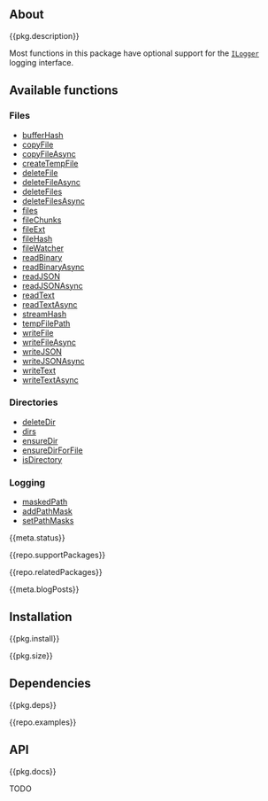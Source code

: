<!-- include ../../assets/tpl/header.md -->

<!-- toc -->

## About

{{pkg.description}}

Most functions in this package have optional support for the
[`ILogger`](https://github.com/thi-ng/umbrella/tree/develop/packages/logger)
logging interface.

## Available functions

### Files

- [bufferHash](https://docs.thi.ng/umbrella/file-io/functions/bufferHash.html)
- [copyFile](https://docs.thi.ng/umbrella/file-io/functions/copyFile.html)
- [copyFileAsync](https://docs.thi.ng/umbrella/file-io/functions/copyFileAsync.html)
- [createTempFile](https://docs.thi.ng/umbrella/file-io/functions/createTempFile.html)
- [deleteFile](https://docs.thi.ng/umbrella/file-io/functions/deleteFile.html)
- [deleteFileAsync](https://docs.thi.ng/umbrella/file-io/functions/deleteFileAsync.html)
- [deleteFiles](https://docs.thi.ng/umbrella/file-io/functions/deleteFiles.html)
- [deleteFilesAsync](https://docs.thi.ng/umbrella/file-io/functions/deleteFilesAsync.html)
- [files](https://docs.thi.ng/umbrella/file-io/functions/files.html)
- [fileChunks](https://docs.thi.ng/umbrella/file-io/functions/fileChunks.html)
- [fileExt](https://docs.thi.ng/umbrella/file-io/functions/fileExt.html)
- [fileHash](https://docs.thi.ng/umbrella/file-io/functions/fileHash.html)
- [fileWatcher](https://docs.thi.ng/umbrella/file-io/functions/fileWatcher.html)
- [readBinary](https://docs.thi.ng/umbrella/file-io/functions/readBinary.html)
- [readBinaryAsync](https://docs.thi.ng/umbrella/file-io/functions/readBinaryAsync.html)
- [readJSON](https://docs.thi.ng/umbrella/file-io/functions/readJSON.html)
- [readJSONAsync](https://docs.thi.ng/umbrella/file-io/functions/readJSONAsync.html)
- [readText](https://docs.thi.ng/umbrella/file-io/functions/readText.html)
- [readTextAsync](https://docs.thi.ng/umbrella/file-io/functions/readTextAsync.html)
- [streamHash](https://docs.thi.ng/umbrella/file-io/functions/streamHash.html)
- [tempFilePath](https://docs.thi.ng/umbrella/file-io/functions/tempFilePath.html)
- [writeFile](https://docs.thi.ng/umbrella/file-io/functions/writeFile.html)
- [writeFileAsync](https://docs.thi.ng/umbrella/file-io/functions/writeFileAsync.html)
- [writeJSON](https://docs.thi.ng/umbrella/file-io/functions/writeJSON.html)
- [writeJSONAsync](https://docs.thi.ng/umbrella/file-io/functions/writeJSONAsync.html)
- [writeText](https://docs.thi.ng/umbrella/file-io/functions/writeText.html)
- [writeTextAsync](https://docs.thi.ng/umbrella/file-io/functions/writeTextAsync.html)

### Directories

- [deleteDir](https://docs.thi.ng/umbrella/file-io/functions/deleteDir.html)
- [dirs](https://docs.thi.ng/umbrella/file-io/functions/dirs.html)
- [ensureDir](https://docs.thi.ng/umbrella/file-io/functions/ensureDir.html)
- [ensureDirForFile](https://docs.thi.ng/umbrella/file-io/functions/ensureDirForFile.html)
- [isDirectory](https://docs.thi.ng/umbrella/file-io/functions/isDirectory.html)

### Logging

- [maskedPath](https://docs.thi.ng/umbrella/file-io/functions/maskedPath.html)
- [addPathMask](https://docs.thi.ng/umbrella/file-io/functions/addPathMask.html)
- [setPathMasks](https://docs.thi.ng/umbrella/file-io/functions/setPathMasks.html)

{{meta.status}}

{{repo.supportPackages}}

{{repo.relatedPackages}}

{{meta.blogPosts}}

## Installation

{{pkg.install}}

{{pkg.size}}

## Dependencies

{{pkg.deps}}

{{repo.examples}}

## API

{{pkg.docs}}

TODO

<!-- include ../../assets/tpl/footer.md -->
